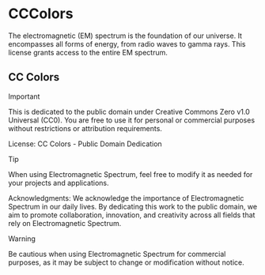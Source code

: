 # CCColors
The electromagnetic (EM) spectrum is the foundation of our universe. It encompasses all forms of energy, from radio waves to gamma rays. This license grants access to the entire EM spectrum.

## CC Colors

>[!IMPORTANT]
> This is dedicated to the public domain under Creative Commons Zero v1.0 Universal (CC0). You are free to use it for personal or commercial purposes without restrictions or attribution requirements.

License:
CC Colors - Public Domain Dedication

>[!TIP]
> When using Electromagnetic Spectrum, feel free to modify it as needed for your projects and applications.

Acknowledgments:
We acknowledge the importance of Electromagnetic Spectrum in our daily lives. By dedicating this work to the public domain, we aim to promote collaboration, innovation, and creativity across all fields that rely on Electromagnetic Spectrum.
>[!WARNING]
> Be cautious when using Electromagnetic Spectrum for commercial purposes, as it may be subject to change or modification without notice.
